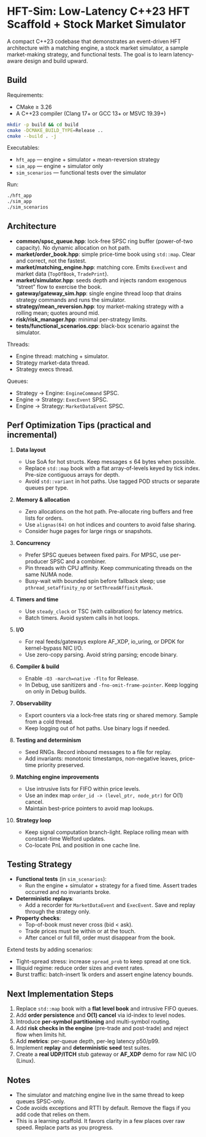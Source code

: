 # HFT-Sim: Low-Latency C++23 HFT Scaffold + Stock Market Simulator

A compact C++23 codebase that demonstrates an event-driven HFT architecture with a matching engine, a stock market simulator, a sample market-making strategy, and functional tests. The goal is to learn latency-aware design and build upward.

## Build

Requirements:
- CMake ≥ 3.26
- A C++23 compiler (Clang 17+ or GCC 13+ or MSVC 19.39+)

```bash
mkdir -p build && cd build
cmake -DCMAKE_BUILD_TYPE=Release ..
cmake --build . -j
```

Executables:
- `hft_app` — engine + simulator + mean-reversion strategy
- `sim_app` — engine + simulator only
- `sim_scenarios` — functional tests over the simulator

Run:
```bash
./hft_app
./sim_app
./sim_scenarios
```

## Architecture

- **common/spsc_queue.hpp**: lock-free SPSC ring buffer (power-of-two capacity). No dynamic allocation on hot path.
- **market/order_book.hpp**: simple price-time book using `std::map`. Clear and correct, not the fastest.
- **market/matching_engine.hpp**: matching core. Emits `ExecEvent` and market data (`TopOfBook`, `TradePrint`).
- **market/simulator.hpp**: seeds depth and injects random exogenous “street” flow to exercise the book.
- **gateway/gateway_sim.hpp**: single engine thread loop that drains strategy commands and runs the simulator.
- **strategy/mean_reversion.hpp**: toy market-making strategy with a rolling mean; quotes around mid.
- **risk/risk_manager.hpp**: minimal per-strategy limits.
- **tests/functional_scenarios.cpp**: black-box scenario against the simulator.

Threads:
- Engine thread: matching + simulator.
- Strategy market-data thread.
- Strategy execs thread.

Queues:
- Strategy → Engine: `EngineCommand` SPSC.
- Engine → Strategy: `ExecEvent` SPSC.
- Engine → Strategy: `MarketDataEvent` SPSC.

## Perf Optimization Tips (practical and incremental)

1. **Data layout**
   - Use SoA for hot structs. Keep messages ≤ 64 bytes when possible.
   - Replace `std::map` book with a flat array-of-levels keyed by tick index. Pre-size contiguous arrays for depth.
   - Avoid `std::variant` in hot paths. Use tagged POD structs or separate queues per type.

2. **Memory & allocation**
   - Zero allocations on the hot path. Pre-allocate ring buffers and free lists for orders.
   - Use `alignas(64)` on hot indices and counters to avoid false sharing.
   - Consider huge pages for large rings or snapshots.

3. **Concurrency**
   - Prefer SPSC queues between fixed pairs. For MPSC, use per-producer SPSC and a combiner.
   - Pin threads with CPU affinity. Keep communicating threads on the same NUMA node.
   - Busy-wait with bounded spin before fallback sleep; use `pthread_setaffinity_np` or `SetThreadAffinityMask`.

4. **Timers and time**
   - Use `steady_clock` or TSC (with calibration) for latency metrics.
   - Batch timers. Avoid system calls in hot loops.

5. **I/O**
   - For real feeds/gateways explore AF_XDP, io_uring, or DPDK for kernel-bypass NIC I/O.
   - Use zero-copy parsing. Avoid string parsing; encode binary.

6. **Compiler & build**
   - Enable `-O3 -march=native -flto` for Release.
   - In Debug, use sanitizers and `-fno-omit-frame-pointer`. Keep logging on only in Debug builds.

7. **Observability**
   - Export counters via a lock-free stats ring or shared memory. Sample from a cold thread.
   - Keep logging out of hot paths. Use binary logs if needed.

8. **Testing and determinism**
   - Seed RNGs. Record inbound messages to a file for replay.
   - Add invariants: monotonic timestamps, non-negative leaves, price-time priority preserved.

9. **Matching engine improvements**
   - Use intrusive lists for FIFO within price levels.
   - Use an index map `order_id -> (level_ptr, node_ptr)` for O(1) cancel.
   - Maintain best-price pointers to avoid map lookups.

10. **Strategy loop**
    - Keep signal computation branch-light. Replace rolling mean with constant-time Welford updates.
    - Co-locate PnL and position in one cache line.

## Testing Strategy

- **Functional tests** (in `sim_scenarios`):
  - Run the engine + simulator + strategy for a fixed time. Assert trades occurred and no invariants broke.
- **Deterministic replays**:
  - Add a recorder for `MarketDataEvent` and `ExecEvent`. Save and replay through the strategy only.
- **Property checks**:
  - Top-of-book must never cross (bid < ask).
  - Trade prices must be within or at the touch.
  - After cancel or full fill, order must disappear from the book.

Extend tests by adding scenarios:
- Tight-spread stress: increase `spread_prob` to keep spread at one tick.
- Illiquid regime: reduce order sizes and event rates.
- Burst traffic: batch-insert 1k orders and assert engine latency bounds.

## Next Implementation Steps

1. Replace `std::map` book with a **flat level book** and intrusive FIFO queues.
2. Add **order persistence** and **O(1) cancel** via id-index to level nodes.
3. Introduce **per-symbol partitioning** and multi-symbol routing.
4. Add **risk checks in the engine** (pre-trade and post-trade) and reject flow when limits hit.
5. Add **metrics**: per-queue depth, per-leg latency p50/p99.
6. Implement **replay** and **deterministic seed** test suites.
7. Create a **real UDP/ITCH** stub gateway or **AF_XDP** demo for raw NIC I/O (Linux).

## Notes

- The simulator and matching engine live in the same thread to keep queues SPSC-only.
- Code avoids exceptions and RTTI by default. Remove the flags if you add code that relies on them.
- This is a learning scaffold. It favors clarity in a few places over raw speed. Replace parts as you progress.
